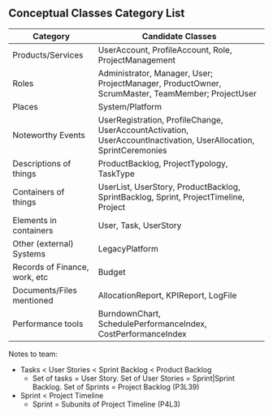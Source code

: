 ## Conceptual Classes Category List


| Category                      | Candidate Classes                                                                                                 |
|-------------------------------|-------------------------------------------------------------------------------------------------------------------|
| Products/Services             | UserAccount, ProfileAccount, Role, ProjectManagement                                                              |
| Roles                         | Administrator, Manager, User; ProjectManager, ProductOwner, ScrumMaster, TeamMember; ProjectUser                  |
| Places                        | System/Platform                                                                                                   |
| Noteworthy Events             | UserRegistration, ProfileChange, UserAccountActivation, UserAccountInactivation, UserAllocation, SprintCeremonies |
| Descriptions of things        | ProductBacklog, ProjectTypology, TaskType                                                                         |
| Containers of things          | UserList, UserStory, ProductBacklog, SprintBacklog, Sprint, ProjectTimeline, Project                              |
| Elements in containers        | User, Task, UserStory                                                                                             |
| Other (external) Systems      | LegacyPlatform                                                                                                    |
| Records of Finance, work, etc | Budget                                                                                                            |
| Documents/Files mentioned     | AllocationReport, KPIReport, LogFile                                                                              |
| Performance tools             | BurndownChart, SchedulePerformanceIndex, CostPerformanceIndex                                                     |


Notes to team:

- Tasks < User Stories < Sprint Backlog < Product Backlog 	
  - Set of tasks = User Story. Set of User Stories = Sprint|Sprint Backlog. Set of Sprints = Project Backlog (P3L39)
- Sprint  < Project Timeline	
  - Sprint = Subunits of Project Timeline (P4L3)

